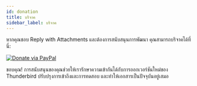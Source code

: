 ```yaml
---
id: donation
title: บริจาค
sidebar_label: บริจาค
---
```


หากคุณชอบ Reply with Attachments และต้องการสนับสนุนการพัฒนา คุณสามารถบริจาคได้ที่นี่:

[![Donate via PayPal](https://raw.githubusercontent.com/stefan-niedermann/paypal-donate-button/master/paypal-donate-button.png)](https://www.paypal.com/donate/?hosted_button_id=L2NQXHB7FQ5FJ)

ขอบคุณ! การสนับสนุนของคุณช่วยให้เรารักษาความเข้ากันได้กับการออกเวอร์ชันใหม่ของ Thunderbird ปรับปรุงการเข้าถึงและการทดสอบ และทำให้เอกสารเป็นปัจจุบันอยู่เสมอ
